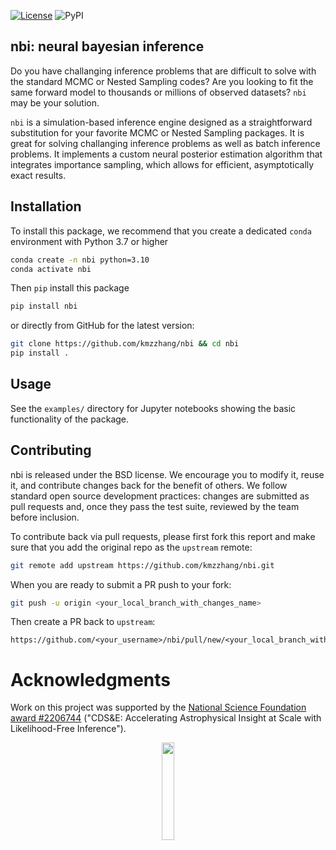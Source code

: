 [![License](https://img.shields.io/badge/License-BSD_3--Clause-blue.svg)](https://opensource.org/licenses/BSD-3-Clause) ![PyPI](https://img.shields.io/pypi/v/nbi)

## nbi: neural bayesian inference

Do you have challanging inference problems that are difficult to solve with the standard MCMC or Nested Sampling codes?
Are you looking to fit the same forward model to thousands or millions of observed datasets?
`nbi` may be your solution. 

`nbi` is a simulation-based inference engine designed as a straightforward substitution for your favorite MCMC or Nested
Sampling packages. It is great for solving challanging inference problems as well as batch inference problems.
It implements a custom neural posterior estimation algorithm that integrates importance sampling, which allows for
efficient, asymptotically exact results.

## Installation

To install this package, we recommend that you create a dedicated `conda` environment with Python 3.7 or higher

```bash
conda create -n nbi python=3.10
conda activate nbi
```

Then `pip` install this package

```bash
pip install nbi
```

or directly from GitHub for the latest version:

```bash
git clone https://github.com/kmzzhang/nbi && cd nbi
pip install .
```

## Usage

See the `examples/` directory for Jupyter notebooks showing the basic functionality of the package.

## Contributing

nbi is released under the BSD license. We encourage you to modify it, reuse it, and contribute changes back for the benefit of others. We follow standard open source development practices: changes are submitted as pull requests and, once they pass the test suite, reviewed by the team before inclusion. 

To contribute back via pull requests, please first fork this report and make sure that you add the original repo as the `upstream` remote:

```bash
git remote add upstream https://github.com/kmzzhang/nbi.git
```
When you are ready to submit a PR push to your fork:

```bash
git push -u origin <your_local_branch_with_changes_name>
```

Then create a PR back to `upstream`:

```
https://github.com/<your_username>/nbi/pull/new/<your_local_branch_with_changes_name>
```

# Acknowledgments
Work on this project was supported by the [National Science Foundation award #2206744](https://www.nsf.gov/awardsearch/showAward?AWD_ID=2206744&HistoricalAwards=false) ("CDS&E: Accelerating Astrophysical Insight at Scale with Likelihood-Free Inference").

<center><img src="https://www.nsf.gov/policies/images/NSF_Official_logo.svg" width="20%"></center>